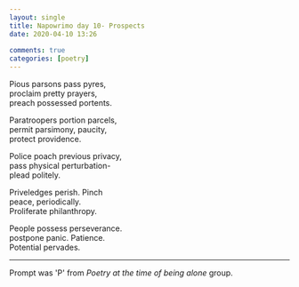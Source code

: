 ```yaml
---  
layout: single  
title: Napowrimo day 10- Prospects  
date: 2020-04-10 13:26  
  
comments: true  
categories: [poetry]  
---  
```

Pious parsons pass pyres,  
proclaim pretty prayers,  
preach possessed portents.  

Paratroopers portion parcels,  
permit parsimony, paucity,  
protect providence.  

Police poach previous privacy,  
pass physical perturbation-  
plead politely.  

Priveledges perish. Pinch  
peace, periodically.  
Proliferate philanthropy.  

People possess perseverance.  
postpone panic. Patience.  
Potential pervades.  

***  

Prompt was 'P' from <em>Poetry at the time of being alone</em> group.  
